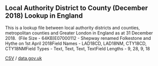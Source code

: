 ## Local Authority District to County (December 2018) Lookup in England

This is a lookup file between local authority districts and counties, metropolitan counties and Greater London in England as at 31 December 2018.  (File Size - 64KB)E07000112 - Shepway renamed Folkestone and Hythe on 1st April 2018Field Names - LAD18CD, LAD18NM, CTY18CD, CTY18NMField Types - Text, Text, Text, TextField Lengths - 9, 28, 9, 18

[CSV](../csv/023.csv) / [data.gov.uk](https://data.gov.uk/dataset/7090f986-c8b5-420f-9afa-83a8bd216a45/local-authority-district-to-county-december-2018-lookup-in-england)

